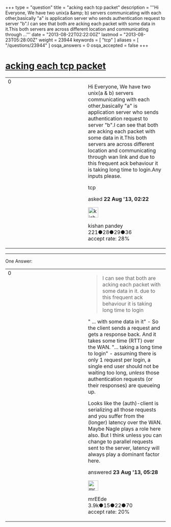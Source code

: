 +++
type = "question"
title = "acking each tcp packet"
description = '''Hi Everyone, We have two unix(a &amp;amp; b) servers communicating with each other,basically &quot;a&quot; is application server who sends authentication request to server &quot;b&quot;.I can see that both are acking each packet with some data in it.This both servers are across different location and communicating through ...'''
date = "2013-08-22T02:22:00Z"
lastmod = "2013-08-23T05:28:00Z"
weight = 23944
keywords = [ "tcp" ]
aliases = [ "/questions/23944" ]
osqa_answers = 0
osqa_accepted = false
+++

<div class="headNormal">

# [acking each tcp packet](/questions/23944/acking-each-tcp-packet)

</div>

<div id="main-body">

<div id="askform">

<table id="question-table" style="width:100%;"><colgroup><col style="width: 50%" /><col style="width: 50%" /></colgroup><tbody><tr class="odd"><td style="width: 30px; vertical-align: top"><div class="vote-buttons"><div id="post-23944-score" class="post-score" title="current number of votes">0</div><div id="favorite-count" class="favorite-count"></div></div></td><td><div id="item-right"><div class="question-body"><p>Hi Everyone, We have two unix(a &amp; b) servers communicating with each other,basically "a" is application server who sends authentication request to server "b".I can see that both are acking each packet with some data in it.This both servers are across different location and communicating through wan link and due to this frequent ack behaviour it is taking long time to login.Any inputs please.</p></div><div id="question-tags" class="tags-container tags">tcp</div><div id="question-controls" class="post-controls"></div><div class="post-update-info-container"><div class="post-update-info post-update-info-user"><p>asked <strong>22 Aug '13, 02:22</strong></p><img src="https://secure.gravatar.com/avatar/6f9cdab5081b4272d1abf703a2689372?s=32&amp;d=identicon&amp;r=g" class="gravatar" width="32" height="32" alt="kishan%20pandey&#39;s gravatar image" /><p>kishan pandey<br />
<span class="score" title="221 reputation points">221</span><span title="28 badges"><span class="badge1">●</span><span class="badgecount">28</span></span><span title="29 badges"><span class="silver">●</span><span class="badgecount">29</span></span><span title="36 badges"><span class="bronze">●</span><span class="badgecount">36</span></span><br />
<span class="accept_rate" title="Rate of the user&#39;s accepted answers">accept rate:</span> <span title="kishan pandey has 2 accepted answers">28%</span></p></div></div><div id="comments-container-23944" class="comments-container"></div><div id="comment-tools-23944" class="comment-tools"></div><div class="clear"></div><div id="comment-23944-form-container" class="comment-form-container"></div><div class="clear"></div></div></td></tr></tbody></table>

------------------------------------------------------------------------

<div class="tabBar">

<span id="sort-top"></span>

<div class="headQuestions">

One Answer:

</div>

</div>

<span id="23976"></span>

<div id="answer-container-23976" class="answer">

<table style="width:100%;"><colgroup><col style="width: 50%" /><col style="width: 50%" /></colgroup><tbody><tr class="odd"><td style="width: 30px; vertical-align: top"><div class="vote-buttons"><div id="post-23976-score" class="post-score" title="current number of votes">0</div></div></td><td><div class="item-right"><div class="answer-body"><blockquote><p>I can see that both are acking each packet with some data in it. due to this frequent ack behaviour it is taking long time to login</p></blockquote><p>" ... with some data in it" - So the client sends a request and gets a response back. And it takes some time (RTT) over the WAN. "... taking a long time to login" - assuming there is only 1 request per login, a single end user should not be waiting too long, <em>unless</em> those authentication requests (or their responses) are queueing up.</p><p>Looks like the (auth)-client is serializing all those requests and you suffer from the (longer) latency over the WAN. Maybe Nagle plays a role here also. But I think unless you can change to parallel requests sent to the server, latency will always play a dominant factor here.</p></div><div class="answer-controls post-controls"></div><div class="post-update-info-container"><div class="post-update-info post-update-info-user"><p>answered <strong>23 Aug '13, 05:28</strong></p><img src="https://secure.gravatar.com/avatar/5500bd1decb766660522dfb347eedc49?s=32&amp;d=identicon&amp;r=g" class="gravatar" width="32" height="32" alt="mrEEde&#39;s gravatar image" /><p>mrEEde<br />
<span class="score" title="3892 reputation points"><span>3.9k</span></span><span title="15 badges"><span class="badge1">●</span><span class="badgecount">15</span></span><span title="22 badges"><span class="silver">●</span><span class="badgecount">22</span></span><span title="70 badges"><span class="bronze">●</span><span class="badgecount">70</span></span><br />
<span class="accept_rate" title="Rate of the user&#39;s accepted answers">accept rate:</span> <span title="mrEEde has 48 accepted answers">20%</span></p></div></div><div id="comments-container-23976" class="comments-container"></div><div id="comment-tools-23976" class="comment-tools"></div><div class="clear"></div><div id="comment-23976-form-container" class="comment-form-container"></div><div class="clear"></div></div></td></tr></tbody></table>

</div>

<div class="paginator-container-left">

</div>

</div>

</div>

